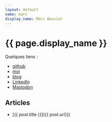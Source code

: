 ```yaml
---
layout: default
name: marc
display_name: Marc Bouvier
---
```


# {{ page.display_name }}

Quelques liens :

* [github](https://github.com/marc-bouvier)
* [moi](https://u.baldir.fr/me)
* [blog](https://baldir.fr)
* [LinkedIn](https://fr.linkedin.com/in/profileofmarcbouvier)
* [Mastodon](https://pouet.chapril.org/@marc_bouvier)
 

## Articles

<!--
TODO : maybe generalize ?
{% assign posts = site.posts | where_exp : "post" , "post.author.display_name == page.display_name "  %}
-->

<!-- {% for post in posts %} -->
- [{{ post.title }}]({{ post.url}})
<!-- {% endfor %} -->

